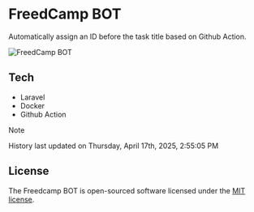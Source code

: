# FreedCamp BOT

Automatically assign an ID before the task title based on Github Action.

![FreedCamp BOT](https://repository-images.githubusercontent.com/737932867/7d34798b-2680-471c-b089-a78a718d3d6a)

## Tech

- Laravel
- Docker
- Github Action

> [!NOTE]  
> History last updated on Thursday, April 17th, 2025, 2:55:05 PM

## License

The Freedcamp BOT is open-sourced software licensed under the [MIT license](https://opensource.org/licenses/MIT).
